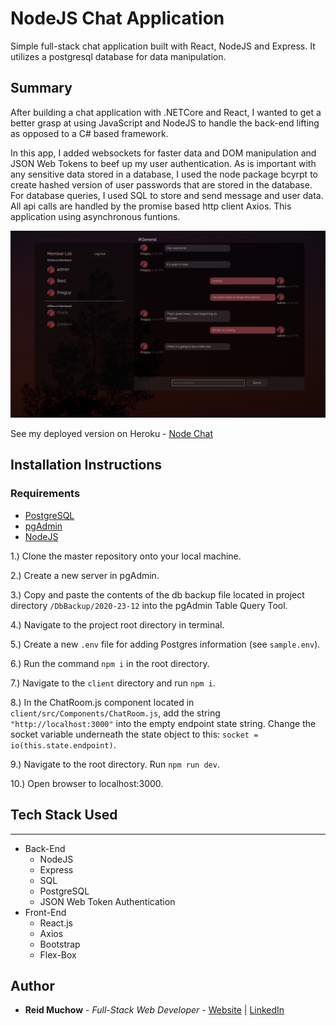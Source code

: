 # NodeJS Chat Application

Simple full-stack chat application built with React, NodeJS and Express. It utilizes a postgresql database for data manipulation.

## Summary

After building a chat application with .NETCore and React, I wanted to get a better grasp at using JavaScript and NodeJS to handle the back-end lifting as opposed to a C# based framework. 

In this app, I added websockets for faster data and DOM manipulation and JSON Web Tokens to beef up my user authentication. As is important with any sensitive data stored in a database, I used the node package bcyrpt to create hashed version of user passwords that are stored in the database. For database queries, I used SQL to store and send message and user data. All api calls are handled by the promise based http client Axios. This application using asynchronous funtions. 

![](client/src/Images/nodechat.png)

See my deployed version on Heroku - [Node Chat](https://reidnodechat.herokuapp.com)

## Installation Instructions

### Requirements

- [PostgreSQL](https://www.postgresql.org/download/)
- [pgAdmin](https://www.pgadmin.org/)
- [NodeJS](https://nodejs.org/en/download/)

1.) Clone the master repository onto your local machine.

2.) Create a new server in pgAdmin. 

3.) Copy and paste the contents of the db backup file located in project directory `/DbBackup/2020-23-12` into the pgAdmin Table Query Tool. 

4.) Navigate to the project root directory in terminal.

5.) Create a new `.env` file for adding Postgres information (see `sample.env`).

6.) Run the command `npm i` in the root directory.

7.) Navigate to the `client` directory and run `npm i`.

8.) In the ChatRoom.js component located in `client/src/Components/ChatRoom.js`, add the string `"http://localhost:3000"` into the empty endpoint state string. Change the socket variable underneath the state object to this: `socket = io(this.state.endpoint)`.

9.) Navigate to the root directory. Run `npm run dev`.

10.) Open browser to localhost:3000.

## Tech Stack Used
---
* Back-End
    * NodeJS
    * Express
    * SQL
    * PostgreSQL
    * JSON Web Token Authentication
* Front-End
    * React.js
    * Axios
    * Bootstrap
    * Flex-Box

## Author 

* **Reid Muchow** - *Full-Stack Web Developer* - [Website](https://www.reidmuchow.com) | [LinkedIn](https://www.linkedin.com/in/reidmuchow/)